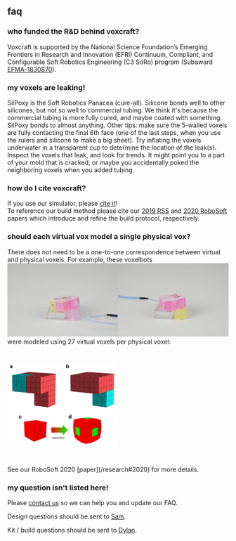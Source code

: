 ## faq


### **who funded the R&D behind voxcraft?**
Voxcraft is supported by the National Science Foundation’s Emerging Frontiers in Research and Innovation (EFRI) Continuum, Compliant, and Configurable Soft Robotics Engineering (C3 SoRo) program (Subaward [EFMA-1830870](https://nsf.gov/awardsearch/showAward?AWD_ID=1830870)).
<br>


### **my voxels are leaking!**

SilPoxy is the Soft Robotics Panacea (cure-all). 
Silicone bonds well to other silicones, but not so well to commercial tubing. 
We think it's because the commercial tubing is more fully cured, and maybe coated with something. 
SilPoxy bonds to almost anything. 
Other tips: make sure the 5-walled voxels are fully contacting the final 6th face 
(one of the last steps, when you use the rulers and silicone to make a big sheet).
Try inflating the voxels underwater in a transparent cup to determine the location of the leak(s). 
Inspect the voxels that leak, and look for trends. 
It might point you to a part of your mold that is cracked, 
or maybe you accidentally poked the neighboring voxels when you added tubing.
<br>

### **how do I cite voxcraft?**

If you use our simulator, please [cite it](https://voxcraft.github.io/design#cite)!
<br>
To reference our build method please cite 
our [2019 RSS](/research#2019) and [2020 RoboSoft](/research#2020) papers which introduce and refine the build protocol, respectively.
<br>


### **should each virtual vox model a single physical vox?**

There does not need to be a one-to-one correspondence between virtual and physical voxels.
For example, these voxelbots
<br>
<img src="img/designE.jpg" width="50%"><img src="img/designF.jpg" width="50%">
were modeled using 27 virtual voxels per physical voxel:
<h1><img width="50%" src="img/High_Res_Sim.png"></h1>
<br>
See our RoboSoft 2020 [paper](/research#2020) for more details.
<br>


### **my question isn't listed here!**

Please [contact us](/team) so we can help you and update our FAQ.

Design questions should be sent to [Sam](/team#sam).

Kit / build questions should be sent to [Dylan](/team#dylan).




